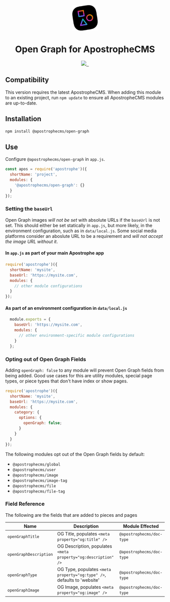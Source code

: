<div align="center">
  <img src="https://raw.githubusercontent.com/apostrophecms/apostrophe/main/logo.svg" alt="ApostropheCMS logo" width="80" height="80">

  <h1>Open Graph for ApostropheCMS</h1>
  <p>
    <a aria-label="Apostrophe logo" href="https://docs.apostrophecms.org">
      <img src="https://img.shields.io/badge/MADE%20FOR%20ApostropheCMS-000000.svg?style=for-the-badge&logo=Apostrophe&labelColor=6516dd">
    </a>
    <a aria-label="Join the community on Discord" href="http://chat.apostrophecms.org">
      <img alt="" src="https://img.shields.io/discord/517772094482677790?color=5865f2&label=Join%20the%20Discord&logo=discord&logoColor=fff&labelColor=000&style=for-the-badge&logoWidth=20">
    </a>
    <a aria-label="License" href="https://github.com/apostrophecms/blog/blob/main/LICENSE.md">
      <img alt="" src="https://img.shields.io/static/v1?style=for-the-badge&labelColor=000000&label=License&message=MIT&color=3DA639">
    </a>
  </p>
</div>

## Compatibility
This version requires the latest ApostropheCMS. When adding this module to an existing project, run `npm update` to ensure all ApostropheCMS modules are up-to-date.

## Installation

```bash
npm install @apostrophecms/open-graph
```

## Use

Configure `@apostrophecms/open-graph` in `app.js`.

```js
const apos = require('apostrophe')({
  shortName: 'project',
  modules: {
    '@apostrophecms/open-graph': {}
  }
});
```

### Setting the `baseUrl`

Open Graph images *will not be set* with absolute URLs if the `baseUrl` is not set. This should either be set statically in `app.js`, but more likely, in the environment configuration, such as in `data/local.js`. Some social media platforms consider an aboslute URL to be a requirement and *will not accept the image URL without it*.

#### In `app.js` as part of your main Apostrophe app
```js
require('apostrophe')({
  shortName: 'mysite',
  baseUrl: 'https://mysite.com',
  modules: {
    // other module configurations
  }
});
```
#### As part of an environment configuration in `data/local.js`
```js
  module.exports = {
    baseUrl: 'https://mysite.com',
    modules: {
      // other environment-specific module configurations
    }
  };
```
### Opting out of Open Graph Fields

Adding `openGraph: false` to any module will prevent Open Graph fields from being added. Good use cases for this are utility modules, special page types, or piece types that don't have index or show pages.

```js
require('apostrophe')({
  shortName: 'mysite',
  baseUrl: 'https://mysite.com',
  modules: {
    category: {
      options: {
        openGraph: false;
      }
    }
  }
});
```

The following modules opt out of the Open Graph fields by default:
 - `@apostrophecms/global`
 - `@apostrophecms/user`
 - `@apostrophecms/image`
 - `@apostrophecms/image-tag`
 - `@apostrophecms/file`
 - `@apostrophecms/file-tag`

### Field Reference
The following are the fields that are added to pieces and pages

|Name |Description  | Module Effected |
--- | --- | --- 
|`openGraphTitle`|OG Title, populates `<meta property="og:title" />`|`@apostrophecms/doc-type`
|`openGraphDescription`|OG Description, populates `<meta property="og:description" />`|`@apostrophecms/doc-type`
|`openGraphType`|OG Type, populates `<meta property="og:type" />`, defaults to 'website'|`@apostrophecms/doc-type`
|`openGraphImage`|OG Image, populates `<meta property="og:image" />`|`@apostrophecms/doc-type`